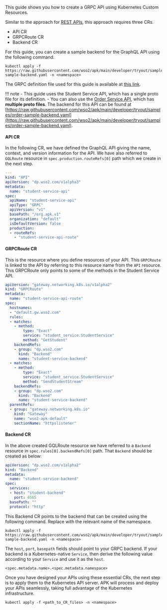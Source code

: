 This guide shows you how to create a GRPC API using Kubernetes Custom Resources.

Similar to the approach for [REST APIs](../rest/create-rest-api-using-crs.md), this approach requires three CRs.

- API CR
- GRPCRoute CR
- Backend CR

For this guide, you can create a sample backend for the GraphQL API using the following command.
```
kubectl apply -f https://raw.githubusercontent.com/wso2/apk/main/developer/tryout/samples/student-sample-backend.yaml -n <namespace>
```

The GRPC definition file used for this guide is available at [this link](https://raw.githubusercontent.com/wso2/docs-apk/refs/heads/1.2.0/en/docs/assets/files/get-started/student.proto).

!!! note
    - This guide uses the Student Service API, which has a single proto file for its definition. 
    - You can also use the [Order Service API](../../../assets/files/get-started/OrderDefinition.zip), which has **multiple proto files**. The backend for this API can be found at [https://raw.githubusercontent.com/wso2/apk/main/developer/tryout/samples/order-sample-backend.yaml](https://raw.githubusercontent.com/wso2/apk/main/developer/tryout/samples/order-sample-backend.yaml).

#### API CR 

In the following CR, we have defined the GraphQL API giving the name, context, and version information for the API. We have also referred to `GQLRoute` resource in `spec.production.routeRefs[0]` path which we create in the next step.

```yaml
---
kind: "API"
apiVersion: "dp.wso2.com/v1alpha3"
metadata:
  name: "student-service-api"
spec:
  apiName: "student-service-api"
  apiType: "GRPC"
  apiVersion: "v1"
  basePath: "/org.apk.v1"
  organization: "default"
  isDefaultVersion: false
  production:
  - routeRefs:
    - "student-service-api-route"
```

#### GRPCRoute CR 

This is the resource where you define resources of your API. This `GRPCRoute` is linked to the API by referring to this resource name from the `API` resource. This GRPCRoute only points to some of the methods in the Student Service API.

```yaml
apiVersion: "gateway.networking.k8s.io/v1alpha2"
kind: "GRPCRoute"
metadata:
  name: "student-service-api-route"
spec:
  hostnames:
  - "default.gw.wso2.com"
  rules:
  - matches:
    - method:
        type: "Exact"
        service: "student_service.StudentService"
        method: "GetStudent"
    backendRefs:
    - group: "dp.wso2.com"
      kind: "Backend"
      name: "student-service-backend"
  - matches:
    - method:
        type: "Exact"
        service: "student_service.StudentService"
        method: "SendStudentStream"
    backendRefs:
    - group: "dp.wso2.com"
      kind: "Backend"
      name: "student-service-backend"
  parentRefs:
  - group: "gateway.networking.k8s.io"
    kind: "Gateway"
    name: "wso2-apk-default"
    sectionName: "httpslistener"
```

#### Backend CR 

In the above created GQLRoute resource we have referred to a `Backend` resource in `spec.rules[0].backendRefs[0]` path. That `Backend` should be created as below:

```yaml
apiVersion: "dp.wso2.com/v1alpha2"
kind: "Backend"
metadata:
  name: "student-service-backend"
spec:
  services:
  - host: "student-backend"
    port: 6565
  basePath: ""
  protocol: "http"

```

This Backend CR points to the backend that can be created using the following command. Replace <namespace> with the relevant name of the namespace.

```
kubectl apply -f https://raw.githubusercontent.com/wso2/apk/main/developer/tryout/samples/student-sample-backend.yaml -n <namespace>
```

The `host`, `port`, `basepath` fields should point to your GRPC backend.
If your backend is a Kubernetes-native `Service`, then derive the following value according to your `Service` and use it as the `host`. 

```
<spec.metadata.name>.<spec.metadata.namespace>
```

Once you have designed your APIs using these essential CRs, the next step is to apply them to the Kubernetes API server. APK will process and deploy your APIs seamlessly, taking full advantage of the Kubernetes infrastructure.

```
kubectl apply -f <path_to_CR_files> -n <namespace>
```